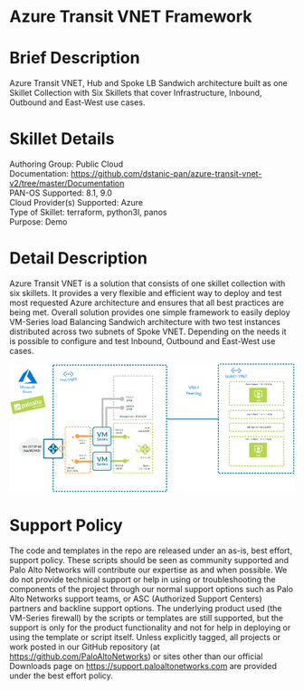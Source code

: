 # Azure Transit VNET Framework

# Brief Description
Azure Transit VNET, Hub and Spoke LB Sandwich architecture built as one Skillet Collection with Six Skillets that cover Infrastructure, Inbound, Outbound and East-West use cases.

# Skillet Details
Authoring Group: Public Cloud  
Documentation:  https://github.com/dstanic-pan/azure-transit-vnet-v2/tree/master/Documentation  
PAN-OS Supported:  8.1, 9.0  
Cloud Provider(s) Supported:  Azure  
Type of Skillet:  terraform, python3l, panos  
Purpose:  Demo  

# Detail Description
Azure Transit VNET is a solution that consists of one skillet collection with six skillets. It provides a very flexible and efficient way to deploy and test most requested Azure architecture and ensures that all best practices are being met. Overall solution provides one simple framework to easily deploy VM-Series load Balancing Sandwich architecture with two test instances distributed across two subnets of Spoke VNET. 
Depending on the needs it is possible to configure and test Inbound, Outbound and East-West use cases. 

![alt text](https://raw.githubusercontent.com/dstanic-pan/azure-transit-vnet-v2/master/architecture-diagram.png)

# Support Policy
The code and templates in the repo are released under an as-is, best effort, support policy. These scripts should be seen as community supported and Palo Alto Networks will contribute our expertise as and when possible. We do not provide technical support or help in using or troubleshooting the components of the project through our normal support options such as Palo Alto Networks support teams, or ASC (Authorized Support Centers) partners and backline support options. The underlying product used (the VM-Series firewall) by the scripts or templates are still supported, but the support is only for the product functionality and not for help in deploying or using the template or script itself. Unless explicitly tagged, all projects or work posted in our GitHub repository (at https://github.com/PaloAltoNetworks) or sites other than our official Downloads page on https://support.paloaltonetworks.com are provided under the best effort policy.
